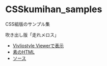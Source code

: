 # CSSkumihan_samples
CSS組版のサンプル集

吹き出し版「走れメロス」

- [Vivliostyle Viewerで表示](https://vivliostyle.org/viewer/#src=https://libroworks.github.io/CSSkumihan_samples/samples/sample5_x_Melos.html)
- [素のHTML](https://libroworks.github.io/CSSkumihan_samples/samples/sample5_x_Melos.html)
- [ソース](https://github.com/libroworks/CSSkumihan_samples/blob/main/samples/sample5_x_Melos.html)